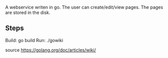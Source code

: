 <h>A webservice writen in go. The user can create/edit/view pages. The pages are stored in the disk.</h1>

<h2>Steps</h2>
Build: go build
Run: ./gowiki

source https://golang.org/doc/articles/wiki/ 
